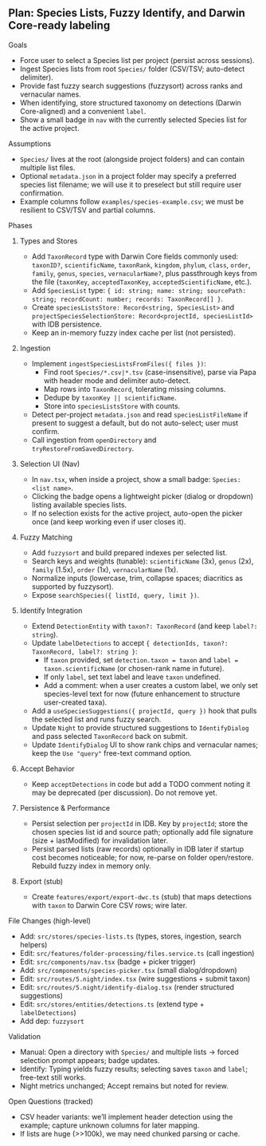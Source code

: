 ## Plan: Species Lists, Fuzzy Identify, and Darwin Core-ready labeling

Goals

- Force user to select a Species list per project (persist across sessions).
- Ingest Species lists from root `Species/` folder (CSV/TSV; auto-detect delimiter).
- Provide fast fuzzy search suggestions (fuzzysort) across ranks and vernacular names.
- When identifying, store structured taxonomy on detections (Darwin Core-aligned) and a convenient `label`.
- Show a small badge in `nav` with the currently selected Species list for the active project.

Assumptions

- `Species/` lives at the root (alongside project folders) and can contain multiple list files.
- Optional `metadata.json` in a project folder may specify a preferred species list filename; we will use it to preselect but still require user confirmation.
- Example columns follow `examples/species-example.csv`; we must be resilient to CSV/TSV and partial columns.

Phases

1. Types and Stores

   - Add `TaxonRecord` type with Darwin Core fields commonly used: `taxonID?`, `scientificName`, `taxonRank`, `kingdom`, `phylum`, `class`, `order`, `family`, `genus`, `species`, `vernacularName?`, plus passthrough keys from the file (`taxonKey`, `acceptedTaxonKey`, `acceptedScientificName`, etc.).
   - Add `SpeciesList` type: `{ id: string; name: string; sourcePath: string; recordCount: number; records: TaxonRecord[] }`.
   - Create `speciesListsStore: Record<string, SpeciesList>` and `projectSpeciesSelectionStore: Record<projectId, speciesListId>` with IDB persistence.
   - Keep an in-memory fuzzy index cache per list (not persisted).

2. Ingestion

   - Implement `ingestSpeciesListsFromFiles({ files })`:
     - Find root `Species/*.csv|*.tsv` (case-insensitive), parse via Papa with header mode and delimiter auto-detect.
     - Map rows into `TaxonRecord`, tolerating missing columns.
     - Dedupe by `taxonKey || scientificName`.
     - Store into `speciesListsStore` with counts.
   - Detect per-project `metadata.json` and read `speciesListFileName` if present to suggest a default, but do not auto-select; user must confirm.
   - Call ingestion from `openDirectory` and `tryRestoreFromSavedDirectory`.

3. Selection UI (Nav)

   - In `nav.tsx`, when inside a project, show a small badge: `Species: <list name>`.
   - Clicking the badge opens a lightweight picker (dialog or dropdown) listing available species lists.
   - If no selection exists for the active project, auto-open the picker once (and keep working even if user closes it).

4. Fuzzy Matching

   - Add `fuzzysort` and build prepared indexes per selected list.
   - Search keys and weights (tunable): `scientificName` (3x), `genus` (2x), `family` (1.5x), `order` (1x), `vernacularName` (1x).
   - Normalize inputs (lowercase, trim, collapse spaces; diacritics as supported by fuzzysort).
   - Expose `searchSpecies({ listId, query, limit })`.

5. Identify Integration

   - Extend `DetectionEntity` with `taxon?: TaxonRecord` (and keep `label?: string`).
   - Update `labelDetections` to accept `{ detectionIds, taxon?: TaxonRecord, label?: string }`:
     - If `taxon` provided, set `detection.taxon = taxon` and `label = taxon.scientificName` (or chosen-rank name in future).
     - If only `label`, set text label and leave `taxon` undefined.
     - Add a comment: when a user creates a custom label, we only set species-level text for now (future enhancement to structure user-created taxa).
   - Add a `useSpeciesSuggestions({ projectId, query })` hook that pulls the selected list and runs fuzzy search.
   - Update `Night` to provide structured suggestions to `IdentifyDialog` and pass selected `TaxonRecord` back on submit.
   - Update `IdentifyDialog` UI to show rank chips and vernacular names; keep the `Use "query"` free-text command option.

6. Accept Behavior

   - Keep `acceptDetections` in code but add a TODO comment noting it may be deprecated (per discussion). Do not remove yet.

7. Persistence & Performance

   - Persist selection per `projectId` in IDB. Key by `projectId`; store the chosen species list id and source path; optionally add file signature (size + lastModified) for invalidation later.
   - Persist parsed lists (raw records) optionally in IDB later if startup cost becomes noticeable; for now, re-parse on folder open/restore. Rebuild fuzzy index in memory only.

8. Export (stub)
   - Create `features/export/export-dwc.ts` (stub) that maps detections with `taxon` to Darwin Core CSV rows; wire later.

File Changes (high-level)

- Add: `src/stores/species-lists.ts` (types, stores, ingestion, search helpers)
- Edit: `src/features/folder-processing/files.service.ts` (call ingestion)
- Edit: `src/components/nav.tsx` (badge + picker trigger)
- Add: `src/components/species-picker.tsx` (small dialog/dropdown)
- Edit: `src/routes/5.night/index.tsx` (wire suggestions + submit taxon)
- Edit: `src/routes/5.night/identify-dialog.tsx` (render structured suggestions)
- Edit: `src/stores/entities/detections.ts` (extend type + `labelDetections`)
- Add dep: `fuzzysort`

Validation

- Manual: Open a directory with `Species/` and multiple lists → forced selection prompt appears; badge updates.
- Identify: Typing yields fuzzy results; selecting saves `taxon` and `label`; free-text still works.
- Night metrics unchanged; Accept remains but noted for review.

Open Questions (tracked)

- CSV header variants: we’ll implement header detection using the example; capture unknown columns for later mapping.
- If lists are huge (>>100k), we may need chunked parsing or cache.
